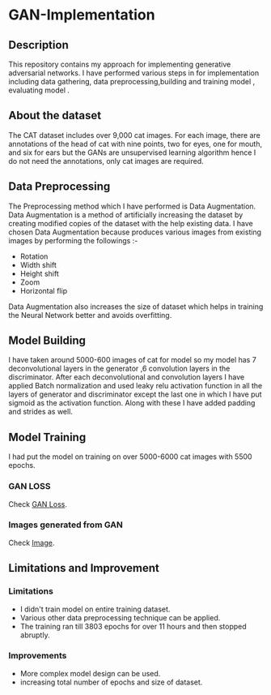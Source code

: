 # GAN-Implementation

## Description
This repository contains my approach for implementing generative adversarial networks. I have performed various steps in for implementation including data gathering, data preprocessing,building and training model , evaluating model .

## About the dataset
The CAT dataset includes over 9,000 cat images. For each image, there are annotations of the head of cat with nine points, two for eyes, one for mouth, and six for ears but the GANs are unsupervised learning algorithm hence I do not need the annotations, only cat images are required.

## Data Preprocessing

The Preprocessing method which I have performed is Data Augmentation. Data Augmentation is a
method of artificially increasing the dataset by creating modified copies of the dataset with the help
existing data.
I have chosen Data Augmentation because produces various images from existing images by performing the followings :-
- Rotation 
- Width shift 
- Height shift 
- Zoom 
- Horizontal flip

Data Augmentation also increases the size of dataset which helps in training the Neural Network better
and avoids overfitting.

## Model Building

I have taken around 5000-600 images of cat for model so my model has 7 deconvolutional layers in the generator ,6 convolution layers in the discriminator. After each deconvolutional and convolution layers I have applied Batch normalization and used leaky relu activation function in all the layers of generator and discriminator except the last one in which I have put sigmoid as the activation function. Along with these I have added padding and strides as well.

## Model Training

I had put the model on training on over 5000-6000 cat images with 5500 epochs.

### GAN LOSS 
Check [GAN Loss](https://github.com/redeagle17/GAN-Implementation/tree/main/GAN%20loss).

### Images generated from GAN
Check [Image](https://github.com/redeagle17/GAN-Implementation/tree/main/Generated%20Images).

## Limitations and Improvement

### Limitations
- I didn't train model on entire training dataset.
- Various other data preprocessing technique can be applied.
- The training ran till 3803 epochs for over 11 hours and then stopped abruptly. 

### Improvements
- More complex model design can be used.
- increasing total number of epochs and size of dataset.






